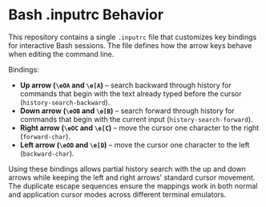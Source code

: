 # Bash .inputrc Behavior

This repository contains a single `.inputrc` file that customizes key
bindings for interactive Bash sessions. The file defines how the arrow
keys behave when editing the command line.

Bindings:

- **Up arrow (`\eOA` and `\e[A`)** – search backward through history
  for commands that begin with the text already typed before the cursor
  (`history-search-backward`).
- **Down arrow (`\eOB` and `\e[B`)** – search forward through history
  for commands that begin with the current input (`history-search-forward`).
- **Right arrow (`\eOC` and `\e[C`)** – move the cursor one character
  to the right (`forward-char`).
- **Left arrow (`\eOD` and `\e[D`)** – move the cursor one character
  to the left (`backward-char`).

Using these bindings allows partial history search with the up and down
arrows while keeping the left and right arrows' standard cursor
movement. The duplicate escape sequences ensure the mappings work in both
normal and application cursor modes across different terminal emulators.
